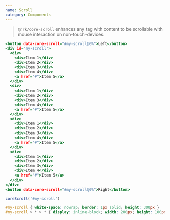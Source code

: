 ```yaml
---
name: Scroll
category: Components
---
```


> `@nrk/core-scroll` enhances any tag with content to be scrollable with mouse interaction on non-touch-devices.

```scroll.html
<button data-core-scroll="#my-scroll@0%">Left</button>
<div id="my-scroll">
  <div>
    <div>Item 1</div>
    <div>Item 2</div>
    <div>Item 3</div>
    <div>Item 4</div>
    <a href="#">Item 5</a>
  </div>
  <div>
    <div>Item 1</div>
    <div>Item 2</div>
    <div>Item 3</div>
    <div>Item 4</div>
    <a href="#">Item 5</a>
  </div>
  <div>
    <div>Item 1</div>
    <div>Item 2</div>
    <div>Item 3</div>
    <div>Item 4</div>
    <a href="#">Item 5</a>
  </div>
  <div>
    <div>Item 1</div>
    <div>Item 2</div>
    <div>Item 3</div>
    <div>Item 4</div>
    <a href="#">Item 5</a>
  </div>
</div>
<button data-core-scroll="#my-scroll@0%">Right</button>
```
```scroll.js
coreScroll('#my-scroll')
```
```scroll.css hidden
#my-scroll { white-space: nowrap; border: 1px solid; height: 300px }
#my-scroll > * > * { display: inline-block; width: 200px; height: 100px; margin: 10px; border: 1px solid }
```
